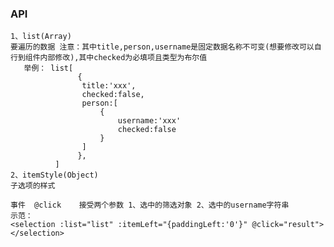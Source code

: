 ### API
    1、list(Array)
    要遍历的数据 注意：其中title,person,username是固定数据名称不可变(想要修改可以自行到组件内部修改),其中checked为必填项且类型为布尔值
       举例： list[
                   {
                    title:'xxx',
                    checked:false,
                    person:[
                        {
                            username:'xxx'
                            checked:false
                        }
                    ]
                   },
              ]
    2、itemStyle(Object)
    子选项的样式

    事件  @click    接受两个参数 1、选中的筛选对象 2、选中的username字符串
    示范：
    <selection :list="list" :itemLeft="{paddingLeft:'0'}" @click="result"></selection>
